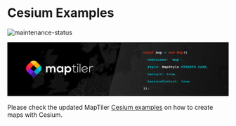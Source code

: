 # Cesium Examples
![maintenance-status](https://img.shields.io/badge/maintenance-deprecated-red.svg)

![MapTiler - Maps for developers](https://raw.githubusercontent.com/maptiler/.github/main/profile/assets/maptiler.jpg)

Please check the updated MapTiler [Cesium examples](https://docs.maptiler.com/cesium/) on how to create maps with Cesium.
